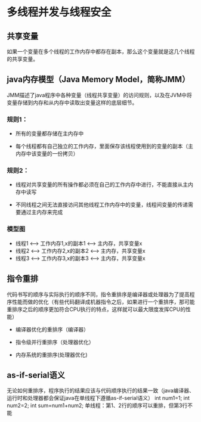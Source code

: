 # 多线程并发与线程安全

## 共享变量

如果一个变量在多个线程的工作内存中都存在副本，那么这个变量就是这几个线程的共享变量。


## java内存模型（Java Memory Model，简称JMM）

JMM描述了java程序中各种变量（线程共享变量）的访问规则，以及在JVM中将变量存储到内存和从内存中读取出变量这样的底层细节。

### 规则1： 

* 所有的变量都存储在主内存中 

* 每个线程都有自己独立的工作内存，里面保存该线程使用到的变量的副本（主内存中该变量的一份拷贝） 

### 规则2： 

* 线程对共享变量的所有操作都必须在自己的工作内存中进行，不能直接从主内存中读写 

* 不同线程之间无法直接访问其他线程工作内存中的变量，线程间变量的传递需要通过主内存来完成

### 模型图

* 线程1 <--> 工作内存1,x的副本1 <--> 主内存，共享变量x
* 线程2 <--> 工作内存2,x的副本2 <--> 主内存，共享变量x
* 线程3 <--> 工作内存3,x的副本3 <--> 主内存，共享变量x


## 指令重排 

代码书写的顺序与实际执行的顺序不同，指令重排序是编译器或处理器为了提高程序性能而做的优化（有些代码翻译成机器指令之后，如果进行一个重排序，那可能重排序之后的顺序更加符合CPU执行的特点，这样就可以最大限度发挥CPU的性能） 

* 编译器优化的重排序（编译器） 

* 指令级并行重排序（处理器优化） 

* 内存系统的重排序(处理器优化)


## as-if-serial语义 

无论如何重排序，程序执行的结果应该与代码顺序执行的结果一致（java编译器、运行时和处理器都会保证java在单线程下遵循as-if-serial语义） 
int num1=1; 
int num2=2; 
int sum=num1+num2; 
单线程：第1、2行的顺序可以重排，但第3行不能